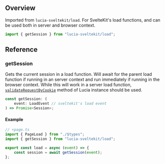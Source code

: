 ## Overview

Imported from `lucia-sveltekit/load`. For SvelteKit's load functions, and can be used both in server and browser context.

```ts
import { getSession } from "lucia-sveltekit/load";
```

## Reference

### getSession

Gets the current session in a load function. Will await for the parent load function if running in an server context and run immediately if running in the browser context. While this will work in a server load function, [`validateRequestByCookie`](/server-apis/lucia#validaterequestbycookie) method of Lucia instance should be used.

```ts
const getSession: (
    event: LoadEvent // sveltekit's load event
) => Promise<Session>;
```

#### Example

```ts
// +page.ts
import { PageLoad } from "./$types";
import { getSession } from "lucia-sveltekit/load";

export const load = async (event) => {
    const session = await getSession(event);
};
```
